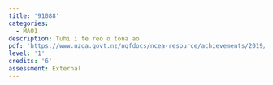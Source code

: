 ```yaml
---
title: '91088'
categories:
  - MAO1
description: Tuhi i te reo o tona ao
pdf: 'https://www.nzqa.govt.nz/nqfdocs/ncea-resource/achievements/2019/as91088.pdf'
level: '1'
credits: '6'
assessment: External
---
```


